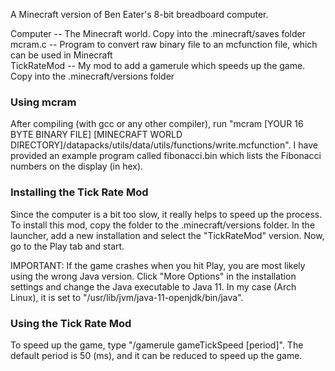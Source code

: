 A Minecraft version of Ben Eater's 8-bit breadboard computer.

Computer    -- The Minecraft world. Copy into the .minecraft/saves folder  
mcram.c     -- Program to convert raw binary file to an mcfunction file, which can be used in Minecraft  
TickRateMod -- My mod to add a gamerule which speeds up the game. Copy into the .minecraft/versions folder  


### Using mcram
After compiling (with gcc or any other compiler), run "mcram [YOUR 16 BYTE BINARY FILE] [MINECRAFT WORLD DIRECTORY]/datapacks/utils/data/utils/functions/write.mcfunction".
I have provided an example program called fibonacci.bin which lists the Fibonacci numbers on the display (in hex).

### Installing the Tick Rate Mod
Since the computer is a bit too slow, it really helps to speed up the process.
To install this mod, copy the folder to the .minecraft/versions folder. In the launcher, add a new installation and select the "TickRateMod" version.
Now, go to the Play tab and start.

IMPORTANT: If the game crashes when you hit Play, you are most likely using the wrong Java version. Click "More Options" in the installation settings and change the Java executable to Java 11. In my case (Arch Linux), it is set to "/usr/lib/jvm/java-11-openjdk/bin/java".

### Using the Tick Rate Mod
To speed up the game, type "/gamerule gameTickSpeed [period]". The default period is 50 (ms), and it can be reduced to speed up the game.
